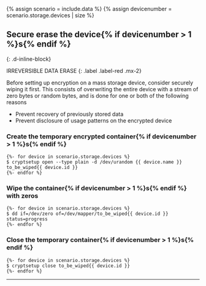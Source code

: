 {% assign scenario = include.data %}
{% assign devicenumber = scenario.storage.devices | size %}

## Secure erase the device{% if devicenumber > 1 %}s{% endif %}
{: .d-inline-block}

IRREVERSIBLE DATA ERASE
{: .label .label-red .mx-2}

Before setting up encryption on a mass storage device, consider securely wiping it first. This consists of overwriting the entire device with a stream of zero bytes or random bytes, and is done for one or both of the following reasons

- Prevent recovery of previously stored data
- Prevent disclosure of usage patterns on the encrypted device

### Create the temporary encrypted container{% if devicenumber > 1 %}s{% endif %}
```
{%- for device in scenario.storage.devices %}
$ cryptsetup open --type plain -d /dev/urandom {{ device.name }} to_be_wiped{{ device.id }}
{%- endfor %}
```

### Wipe the container{% if devicenumber > 1 %}s{% endif %} with zeros
```
{%- for device in scenario.storage.devices %}
$ dd if=/dev/zero of=/dev/mapper/to_be_wiped{{ device.id }} status=progress
{%- endfor %}
```

### Close the temporary container{% if devicenumber > 1 %}s{% endif %}
```
{%- for device in scenario.storage.devices %}
$ cryptsetup close to_be_wiped{{ device.id }}
{%- endfor %}
```

---
